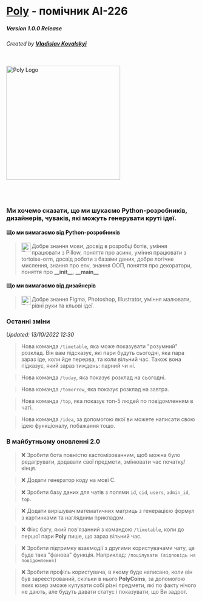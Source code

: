 # [Poly](https://t.me/politech_poly_bot) - помічник АІ-226
##### *Version 1.0.0 Release*
###### Created by **[Vladislav Kovalskyi](https://t.me/vladislavkovalskyi)**
<br>
<img src="src/images/poly_logo.png" alt="Poly Logo" width="300"/>

<br><br>

### Ми хочемо сказати, що ми шукаємо Python-розробників, дизайнерів, чуваків, які можуть генерувати круті ідеї.

#### Що ми вимагаємо від Python-розробників

> <img align="left" alt="Python" width="24px" src="https://cdn.jsdelivr.net/npm/simple-icons@7.15.0/icons/python.svg" /> Добре знання мови, досвід в розробці ботів, уміння працювати з Pillow, поняття про асинк, уміння працювати з tortoise-orm, досвід роботи з базами даних, добре логічне мислення, знання про env, знання ООП, поняття про декоратори, поняття про **\_\_init\_\_**, **\_\_main\_\_**

#### Що ми вимагаємо від дизайнерів

> <img align="left" alt="Python" width="24px" src="https://cdn.jsdelivr.net/npm/simple-icons@7.15.0/icons/figma.svg" /> Добре знання Figma, Photoshop, Illustrator, уміння малювати, рівні руки та кльові ідеї.

### Останні зміни
*Updated: 13/10/2022 12:30*
> Нова команда `/timetable`, яка може показувати "розумний" розклад. Він вам підсказує, які пари будуть сьогодні, яка пара зараз іде, коли йде перерва, та коли вільний час. Також вона підказує, який зараз тиждень: парний чи ні.

> Нова команда `/today`, яка показує розклад на сьогодні.

> Нова команда `/tomorrow`, яка показує розклад на завтра.

> Нова команда `/top`, яка показує топ-5 людей по повідомленням в чаті.

> Нова команда `/idea`, за допомогою якої ви можете написати свою ідею функціоналу, побажання тощо.

### В майбутньому оновленні 2.0
> ❌ Зробити бота повністю кастомізованним, щоб можна було редагрувати, додавати свої предмети, змінювати час початку/кінця.

> ❌ Додати генератор коду на мові C.

> ❌ Зробити базу даних для чатів з полями `id`, `cid`, `users`, `admin_id`, `top`.

> ❌ Додати вирішувач математичних матриць з генерацією формул з картинками та наглядним прикладом.

> ❌ Фікс багу, який пов'язанний з командою `/timetable`, коли до першої пари **Poly** пише, що зараз вільний час.

> ❌ Зробити підтримку взаємодії з другими користувачами чату, це буде така "фанова" функція. Наприклад: `/поцілувати (відповідь на повідомлення)`

> ❌ Зробити профіль користувача, в якому буде написано, коли він був зареєстрований, скільки в нього **PolyCoins**, за допомогою яких юзер зможе купувати собі різні предмети, які по факту нічого не дають, але будуть давати статус і показувати, що Ви задрот.
